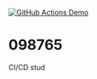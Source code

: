 [![GitHub Actions Demo](https://github.com/tkdn00/098765/actions/workflows/blank.yml/badge.svg)](https://github.com/tkdn00/098765/actions/workflows/blank.yml)
# 098765
CI/CD stud
